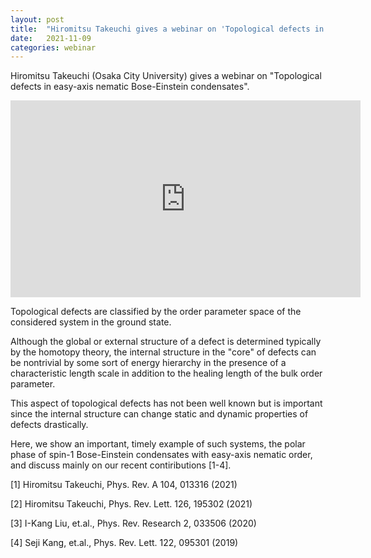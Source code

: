 ```yaml
---
layout: post
title:  "Hiromitsu Takeuchi gives a webinar on 'Topological defects in easy-axis nematic Bose-Einstein condensates' at 4pm UK time"
date:   2021-11-09
categories: webinar
---
```


Hiromitsu Takeuchi (Osaka City University) gives a webinar on "Topological defects in easy-axis nematic Bose-Einstein condensates".

<iframe width="560" height="315" src="https://www.youtube.com/embed/gndsQpEhgEo" title="YouTube video player" frameborder="0" allow="accelerometer; autoplay; clipboard-write; encrypted-media; gyroscope; picture-in-picture" allowfullscreen></iframe>

Topological defects are classified by the order parameter space of the
considered system in the ground state.

Although the global or external structure of a defect is determined
typically by the homotopy theory, the internal structure in the "core" of defects can be nontrivial by
some sort of energy hierarchy in the presence of a characteristic
length scale in addition to the healing length of the bulk order
parameter.

This aspect of topological defects has not been well known but is
important since the internal structure can change static and dynamic
properties of defects drastically.

Here, we show an important, timely example of such systems, the polar
phase of spin-1 Bose-Einstein condensates with easy-axis nematic
order, and discuss mainly on our recent contiributions [1-4].

[1] Hiromitsu Takeuchi, Phys. Rev. A 104, 013316 (2021)

[2] Hiromitsu Takeuchi, Phys. Rev. Lett. 126, 195302 (2021)

[3] I-Kang Liu, et.al., Phys. Rev. Research 2, 033506 (2020)

[4] Seji Kang, et.al., Phys. Rev. Lett. 122, 095301 (2019)
